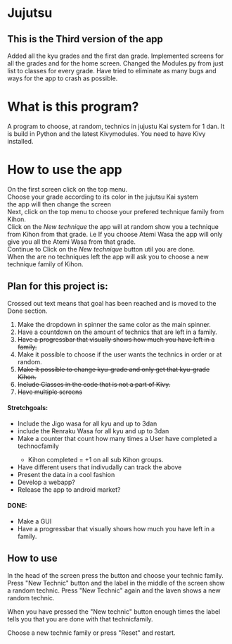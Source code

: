 # Jujutsu
<h2>This is the Third version of the app</h2>
<p>Added all the kyu grades and the first dan grade. Implemented screens for all the grades and for the home screen. Changed the Modules.py from just list to classes for every grade. Have tried to eliminate as many bugs and ways for the app to crash as possible.</p>

<h1>What is this program?</h1> 
A program to choose, at random, technics in jujustu Kai system for 1 dan.
It is build in Python and the latest Kivymodules. You need to have Kivy installed. 

<h1>How to use the app</h1>
<p>On the first screen click on the top menu. <br>
Choose your grade according to its color in the jujutsu Kai system<br>
the app will then change the screen<br>
Next, click on the top menu to choose your prefered technique family from Kihon. <br>
Click on the <i>New technique</i> the app will at random show you a technique from Kihon from that grade. i.e If you choose Atemi Wasa the app will only give you all the Atemi Wasa from that grade.<br>
Continue to Click on the <i>New technique</i> button util you are done. <br>
When the are no techniques left the app will ask you to choose a new technique family of Kihon. </p>

<h2>Plan for this project is:</h2>
Crossed out text means that goal has been reached and is moved to the Done section.

<ol>
  <li>Make the dropdown in spinner the same color as the main spinner. </li>
  <li>Have a countdown on the amount of technics that are left in a family. </li>
  <li><s>Have a progressbar that visually shows how much you have left in a family. </s></li>
  <li>Make it possible to choose if the user wants the technics in order or at random.</li>
  <li><s>Make it possible to change kyu-grade and only get that kyu-grade Kihon.</s></li> 
  <li><s>Include Classes in the code that is not a part of Kivy.</s></li>
  <li><s>Have multiple screens</s></li> 
</ol>

<h4>Stretchgoals:</h4>
<ul>
   <li>Include the Jigo wasa for all kyu and up to 3dan</li>
   <li>include the Renraku Wasa for all kyu and up to 3dan</li>
   <li>Make a counter that count how many times a User have completed a technocfamily</li>
   <ul>
      <li>Kihon completed = +1 on all sub Kihon groups.</li>
   </ul>
   <li>Have different users that indivudally can track the above</li>
   <li>Present the data in a cool fashion</li>
   <li>Develop a webapp? </li>
   <li>Release the app to android market? </li>

</ul>
  

<h4>DONE:</h4>
<ul>
  <li> Make a GUI</li>
  <li>Have a progressbar that visually shows how much you have left in a family.</li>
</ul>




<h2>How to use</h2>
In the head of the screen press the button and choose your technic family. 
Press "New Technic" button and the label in the middle of the screen show a random technic. 
Press "New Technic" again and the laven shows a new random technic.

When you have pressed the "New technic" button enough times the label tells you that you are done with that technicfamily. 

Choose a new technic family or press "Reset" and restart. 
